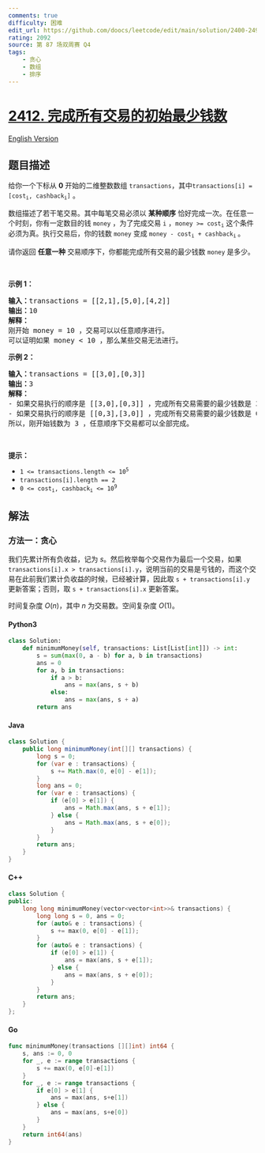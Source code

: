 ```yaml
---
comments: true
difficulty: 困难
edit_url: https://github.com/doocs/leetcode/edit/main/solution/2400-2499/2412.Minimum%20Money%20Required%20Before%20Transactions/README.md
rating: 2092
source: 第 87 场双周赛 Q4
tags:
    - 贪心
    - 数组
    - 排序
---
```


<!-- problem:start -->

# [2412. 完成所有交易的初始最少钱数](https://leetcode.cn/problems/minimum-money-required-before-transactions)

[English Version](/solution/2400-2499/2412.Minimum%20Money%20Required%20Before%20Transactions/README_EN.md)

## 题目描述

<!-- description:start -->

<p>给你一个下标从 <strong>0</strong>&nbsp;开始的二维整数数组&nbsp;<code><font face="monospace">transactions</font></code>，其中<code>transactions[i] = [cost<sub>i</sub>, cashback<sub>i</sub>]</code>&nbsp;。</p>

<p>数组描述了若干笔交易。其中每笔交易必须以 <strong>某种顺序</strong> 恰好完成一次。在任意一个时刻，你有一定数目的钱&nbsp;<code>money</code>&nbsp;，为了完成交易&nbsp;<code>i</code>&nbsp;，<code>money &gt;= cost<sub>i</sub></code>&nbsp;这个条件必须为真。执行交易后，你的钱数&nbsp;<code>money</code> 变成&nbsp;<code>money - cost<sub>i</sub> + cashback<sub>i</sub></code><sub>&nbsp;</sub>。</p>

<p>请你返回 <strong>任意一种</strong> 交易顺序下，你都能完成所有交易的最少钱数<em>&nbsp;</em><code>money</code>&nbsp;是多少。</p>

<p>&nbsp;</p>

<p><strong>示例 1：</strong></p>

<pre>
<b>输入：</b>transactions = [[2,1],[5,0],[4,2]]
<b>输出：</b>10
<strong>解释：
</strong>刚开始 money = 10 ，交易可以以任意顺序进行。
可以证明如果 money &lt; 10 ，那么某些交易无法进行。
</pre>

<p><strong>示例 2：</strong></p>

<pre>
<strong>输入：</strong>transactions = [[3,0],[0,3]]
<b>输出：</b>3
<strong>解释：</strong>
- 如果交易执行的顺序是 [[3,0],[0,3]] ，完成所有交易需要的最少钱数是 3 。
- 如果交易执行的顺序是 [[0,3],[3,0]] ，完成所有交易需要的最少钱数是 0 。
所以，刚开始钱数为 3 ，任意顺序下交易都可以全部完成。
</pre>

<p>&nbsp;</p>

<p><strong>提示：</strong></p>

<ul>
	<li><code>1 &lt;= transactions.length &lt;= 10<sup>5</sup></code></li>
	<li><code>transactions[i].length == 2</code></li>
	<li><code>0 &lt;= cost<sub>i</sub>, cashback<sub>i</sub> &lt;= 10<sup>9</sup></code></li>
</ul>

<!-- description:end -->

## 解法

<!-- solution:start -->

### 方法一：贪心

我们先累计所有负收益，记为 $s$。然后枚举每个交易作为最后一个交易，如果 `transactions[i].x > transactions[i].y`，说明当前的交易是亏钱的，而这个交易在此前我们累计负收益的时候，已经被计算，因此取 `s + transactions[i].y` 更新答案；否则，取 `s + transactions[i].x` 更新答案。

时间复杂度 $O(n)$，其中 $n$ 为交易数。空间复杂度 $O(1)$。

<!-- tabs:start -->

#### Python3

```python
class Solution:
    def minimumMoney(self, transactions: List[List[int]]) -> int:
        s = sum(max(0, a - b) for a, b in transactions)
        ans = 0
        for a, b in transactions:
            if a > b:
                ans = max(ans, s + b)
            else:
                ans = max(ans, s + a)
        return ans
```

#### Java

```java
class Solution {
    public long minimumMoney(int[][] transactions) {
        long s = 0;
        for (var e : transactions) {
            s += Math.max(0, e[0] - e[1]);
        }
        long ans = 0;
        for (var e : transactions) {
            if (e[0] > e[1]) {
                ans = Math.max(ans, s + e[1]);
            } else {
                ans = Math.max(ans, s + e[0]);
            }
        }
        return ans;
    }
}
```

#### C++

```cpp
class Solution {
public:
    long long minimumMoney(vector<vector<int>>& transactions) {
        long long s = 0, ans = 0;
        for (auto& e : transactions) {
            s += max(0, e[0] - e[1]);
        }
        for (auto& e : transactions) {
            if (e[0] > e[1]) {
                ans = max(ans, s + e[1]);
            } else {
                ans = max(ans, s + e[0]);
            }
        }
        return ans;
    }
};
```

#### Go

```go
func minimumMoney(transactions [][]int) int64 {
	s, ans := 0, 0
	for _, e := range transactions {
		s += max(0, e[0]-e[1])
	}
	for _, e := range transactions {
		if e[0] > e[1] {
			ans = max(ans, s+e[1])
		} else {
			ans = max(ans, s+e[0])
		}
	}
	return int64(ans)
}
```

<!-- tabs:end -->

<!-- solution:end -->

<!-- problem:end -->
